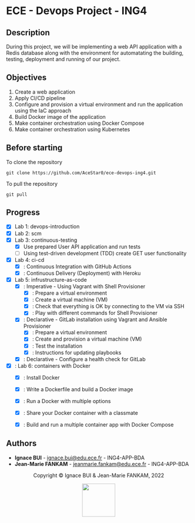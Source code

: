 # ECE - Devops Project - ING4

## Description

During this project, we will be implementing a web API application with a Redis database along with the environment for automatating the building, testing, deployment and running of our project.

## Objectives

1. Create a web application
2. Apply CI/CD pipeline
3. Configure and provision a virtual environment and run the application using the IaC approach
4. Build Docker image of the application
5. Make container orchestration using Docker Compose
6. Make container orchestration using Kubernetes



## Before starting

To clone the repository
```
git clone https://github.com/AceStar0/ece-devops-ing4.git
```

To pull the repository
```
git pull
```

## Progress

- [X] Lab 1: devops-introduction
- [X] Lab 2: scm
- [X] Lab 3: continuous-testing
  - [X] Use prepared User API application and run tests
  - [ ] Using test-driven development (TDD) create GET user functionality
- [X] Lab 4: ci-cd  
  - [X] : Continuous Integration with GitHub Actions
  - [X] : Continuous Delivery (Deployment) with Heroku
- [X] Lab 5: infrustructure-as-code
  - [X] : Imperative - Using Vagrant with Shell Provisioner
    - [X] : Prepare a virtual environment
    - [X] : Create a virtual machine (VM)
    - [X] : Check that everything is OK by connecting to the VM via SSH
    - [X] : Play with different commands for Shell Provisioner
  - [X] : Declarative - GitLab installation using Vagrant and Ansible Provisioner
    - [X] : Prepare a virtual environment
    - [X] : Create and provision a virtual machine (VM)
    - [X] : Test the installation
    - [X] : Instructions for updating playbooks
  - [X] : Declarative - Configure a health check for GitLab
- [X] : Lab 6: containers with Docker
  - [X] : Install Docker
  - [X] : Write a Dockerfile and build a Docker image
  - [X] : Run a Docker with multiple options
  - [X] : Share your Docker container with a classmate
  - [X] : Build and run a multiple container app with Docker Compose



## Authors
- **Ignace BUI** - <ignace.bui@edu.ece.fr> - ING4-APP-BDA
- **Jean-Marie FANKAM** - <jeanmarie.fankam@edu.ece.fr> - ING4-APP-BDA

<footer>
  <center>
    <p>
    Copyright © Ignace BUI &  Jean-Marie FANKAM, 2022
    </p>
    <img src="https://ecole.ece.fr/wp-content/uploads/sites/3/2021/11/ECE_LOGO_2021_web1-1.jpg.webp" height=90">
  </center>
</footer>
